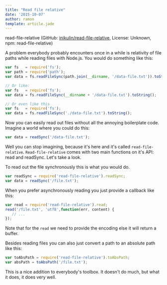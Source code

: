 ```yaml
---
title: "Read file relative"
date: '2015-10-07'
author: ramon
template: article.jade
---
```


read-file-relative (GitHub: [inikulin/read-file-relative](https://github.com/inikulin/read-file-relative), License: Unknown, npm: read-file-relative)

A problem everybody probably encounters once in a while is relativity of file paths while reading files with Node.js.
You would do something like this:

```javascript
var fs   = require('fs');
var path = require('path');
var data = fs.readFileSync(path.join(__dirname, '/data-file.txt')).toString();

// Or like:
var fs   = require('fs');
var data = fs.readFileSync(__dirname + '/data-file.txt').toString();

// Or even like this
var fs   = require('fs');
var data = fs.readFileSync('./data-file.txt').toString();
```

Now you can easily read out files without all the annoying boilerplate code.
Imagine a world where you could do this:

```javascript
var data = readSync('/data-file.txt');
```

Well you can stop imagining, because it's here and it's called `read-file-relative`.
`Read-file-relative` comes with two main functions on it's API: read and readSync.
Let's take a look.

To read out the file synchronously this is what you would do.

```javascript
var readSync = require('read-file-relative').readSync;
var data = readSync('/file.txt');
```

When you prefer asynchronously reading you just provide a callback like this:
```javascript
var read = require('read-file-relative').read;
read('/file.txt', 'utf8',function(err, content) {
   // ...
});
```
Note that for the `read` we need to provide the encoding else it will return a buffer.

Besides reading files you can also just convert a path to an absolute path like this:

```javascript
var toAbsPath = require('read-file-relative').toAbsPath;
var absPath = toAbsPath('/file.txt');
```

This is a nice addition to everybody's toolbox. It doesn't do much, but what it does, it does very well.
